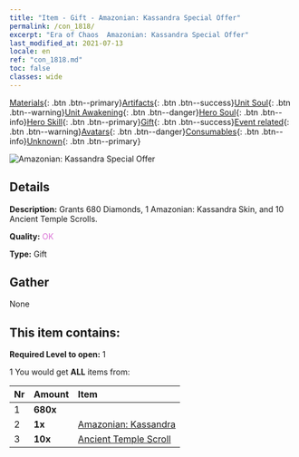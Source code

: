 ```yaml
---
title: "Item - Gift - Amazonian: Kassandra Special Offer"
permalink: /con_1818/
excerpt: "Era of Chaos  Amazonian: Kassandra Special Offer"
last_modified_at: 2021-07-13
locale: en
ref: "con_1818.md"
toc: false
classes: wide
---
```

 [Materials](/Items/){: .btn .btn--primary}[Artifacts](/Items/Artifacts/){: .btn .btn--success}[Unit Soul](/Items/UnitSoul/){: .btn .btn--warning}[Unit Awakening](/Items/UnitAwakening/){: .btn .btn--danger}[Hero Soul](/Items/HeroSoul/){: .btn .btn--info}[Hero Skill](/Items/HeroSkill/){: .btn .btn--primary}[Gift](/Items/Gift/){: .btn .btn--success}[Event related](/Items/Events/){: .btn .btn--warning}[Avatars](/Items/Avatars/){: .btn .btn--danger}[Consumables](/Items/Consumables/){: .btn .btn--info}[Unknown](/Items/Unknown/){: .btn .btn--primary}

 ![Amazonian: Kassandra Special Offer](/images/t/i_907440.png)

## Details
 **Description:** Grants 680 Diamonds, 1 Amazonian: Kassandra Skin, and 10 Ancient Temple Scrolls.

 **Quality:** <span style="color: #DA70D6">OK</span>

 **Type:** Gift

## Gather

  None

## This item contains:

 **Required Level to open:** 1

 1 You would get **ALL** items  from:

  | Nr | Amount |     Item    |
  |:---|:-------|:------------|
  | 1 |  **680x** | <i class="fas fa-gem"/> |  | 
  | 2 |  **1x** | [Amazonian: Kassandra](/Items/con_1082/) |  | 
  | 3 |  **10x** | [Ancient Temple Scroll](/Items/con_697/) |  | 
